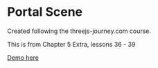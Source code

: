 # Portal Scene

Created following the threejs-journey.com course.

This is from Chapter 5 Extra, lessons 36 - 39

[Demo here](https://jumballaya.github.io/Threejs-Portal-Scene)